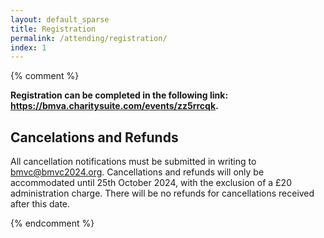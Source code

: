 ```yaml
---
layout: default_sparse
title: Registration
permalink: /attending/registration/
index: 1
---
```


{% comment %} 

**Registration can be completed in the following link: <a href="https://bmva.charitysuite.com/events/zz5rrcqk">https://bmva.charitysuite.com/events/zz5rrcqk</a>.**

## Cancelations and Refunds

All cancellation notifications must be submitted in writing to bmvc@bmvc2024.org. Cancellations and refunds will only be accommodated until 25th October 2024, with the exclusion of a £20 administration charge. There will be no refunds for cancellations received after this date.

{% endcomment %} 